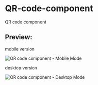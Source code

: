 # QR-code-component
QR code component


## Preview:

mobile version

![QR code component - Mobile Mode](https://github.com/diegolazarocs/QR-code-component/assets/111025421/ae78ea76-6e30-4a0a-8e9f-478157a150d0)


desktop version

![QR code component - Desktop Mode](https://github.com/diegolazarocs/QR-code-component/assets/111025421/9d80c67f-2c5a-4323-a187-688e5bdc6c18)
